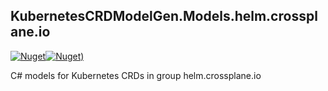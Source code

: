 ## KubernetesCRDModelGen.Models.helm.crossplane.io
[![Nuget](https://img.shields.io/nuget/vpre/KubernetesCRDModelGen.Models.helm.crossplane.io.svg?style=flat-square)](https://www.nuget.org/packages/KubernetesCRDModelGen.Models.helm.crossplane.io)[![Nuget)](https://img.shields.io/nuget/dt/KubernetesCRDModelGen.Models.helm.crossplane.io.svg?style=flat-square)](https://www.nuget.org/packages/KubernetesCRDModelGen.Models.helm.crossplane.io)

C# models for Kubernetes CRDs in group helm.crossplane.io